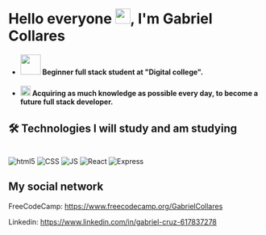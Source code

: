 # __Hello everyone__ <img src="https://em-content.zobj.net/source/animated-noto-color-emoji/356/waving-hand_1f44b.gif" width="30px">, __I'm Gabriel Collares__
- #### <a href=https://digitalcollege.com.br target="_blank"> <img src=https://digitalcollege.com.br/wp-content/uploads/2022/05/logo-digital.png width="40px"></a> __Beginner full stack student at "Digital college".__ 

- #### <img src="https://gifdb.com/images/file/coding-animated-laptop-flow-stream-ja04010rm5o68zfk.gif" width="20px"> __Acquiring as much knowledge as possible every day, to become a future full stack developer.__

## 🛠 __Technologies I will study and am studying__
<div style="display: inline_block"><br/>

<img align="center" alt="html5" src="https://img.shields.io/badge/HTML5-E34F26?style=for-the-badge&logo=html5&logoColor=white" />
<img align="center" alt="CSS" src="https://img.shields.io/badge/CSS3-1572B6?style=for-the-badge&logo=css3&logoColor=white" />
<img align="center" alt="JS" src="https://img.shields.io/badge/JavaScript-F7DF1E?style=for-the-badge&logo=javascript&logoColor=black" />
<img align="center" alt="React" src="https://img.shields.io/badge/React-20232A?style=for-the-badge&logo=react&logoColor=61DAFB" />
<img align="center" alt="Express" src="https://img.shields.io/badge/Express.js-404D59?style=for-the-badge" />

## __My social network__

FreeCodeCamp: 
https://www.freecodecamp.org/GabrielCollares

Linkedin:
https://www.linkedin.com/in/gabriel-cruz-617837278